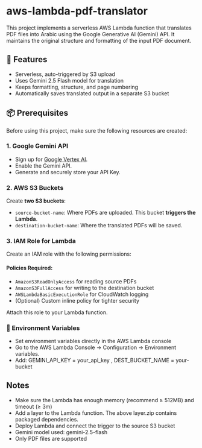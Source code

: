 # aws-lambda-pdf-translator
This project implements a serverless AWS Lambda function that translates PDF files into Arabic using the Google Generative AI (Gemini) API. It maintains the original structure and formatting of the input PDF document.

## 🚀 Features

- Serverless, auto-triggered by S3 upload
- Uses Gemini 2.5 Flash model for translation
- Keeps formatting, structure, and page numbering
- Automatically saves translated output in a separate S3 bucket

## 📦 Prerequisites

Before using this project, make sure the following resources are created:

### 1. Google Gemini API

- Sign up for [Google Vertex AI](https://cloud.google.com/vertex-ai).
- Enable the Gemini API.
- Generate and securely store your API Key.

### 2. AWS S3 Buckets

Create **two S3 buckets**:

- `source-bucket-name`: Where PDFs are uploaded. This bucket **triggers the Lambda**.
- `destination-bucket-name`: Where the translated PDFs will be saved.

### 3. IAM Role for Lambda

Create an IAM role with the following permissions:

#### Policies Required:
- `AmazonS3ReadOnlyAccess` for reading source PDFs
- `AmazonS3FullAccess` for writing to the destination bucket
- `AWSLambdaBasicExecutionRole` for CloudWatch logging
- (Optional) Custom inline policy for tighter security

Attach this role to your Lambda function.

### 📁 Environment Variables

- Set environment variables directly in the AWS Lambda console
- Go to the AWS Lambda Console → Configuration → Environment variables.
- Add:
   GEMINI_API_KEY = your_api_key
,  DEST_BUCKET_NAME = your-bucket



## Notes
- Make sure the Lambda has enough memory (recommend ≥ 512MB) and timeout (≥ 3m)
- Add a layer to the Lambda function. The above layer.zip contains packaged dependencies.
- Deploy Lambda and connect the trigger to the source S3 bucket
- Gemini model used: gemini-2.5-flash
- Only PDF files are supported


